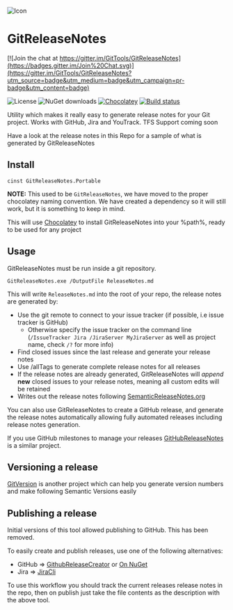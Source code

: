 ![Icon](https://raw.github.com/GitTools/GitTools.Core/develop/GitTools_logo.png)

GitReleaseNotes
==============

[![Join the chat at https://gitter.im/GitTools/GitReleaseNotes](https://badges.gitter.im/Join%20Chat.svg)](https://gitter.im/GitTools/GitReleaseNotes?utm_source=badge&utm_medium=badge&utm_campaign=pr-badge&utm_content=badge)

![License](https://img.shields.io/github/license/gittools/gittools.core.svg)
![NuGet downloads](https://img.shields.io/chocolatey/dt/gitreleasenotes.Portable.svg)
[![Chocolatey](https://img.shields.io/chocolatey/v/gitreleasenotes.svg)](https://chocolatey.org/packages/GitReleaseNotes.Portable)
[![Build status](https://ci.appveyor.com/api/projects/status/br0rijb3rgn1qb0c/branch/master?svg=true)](https://ci.appveyor.com/project/GitTools/gitreleasenotes/branch/master)

Utility which makes it really easy to generate release notes for your Git project. Works with GitHub, Jira and YouTrack. TFS Support coming soon

Have a look at the release notes in this Repo for a sample of what is generated by GitReleaseNotes

## Install

    cinst GitReleaseNotes.Portable

**NOTE:** This used to be `GitReleaseNotes`, we have moved to the proper chocolatey naming convention. We have created a dependency so it will still work, but it is something to keep in mind.

This will use [Chocolatey](http://chocolatey.org) to install GitReleaseNotes into your %path%, ready to be used for any project

## Usage
GitReleaseNotes must be run inside a git repository.

    GitReleaseNotes.exe /OutputFile ReleaseNotes.md

This will write `ReleaseNotes.md` into the root of your repo, the release notes are generated by:

 - Use the git remote to connect to your issue tracker (if possible, i.e issue tracker is GitHub)
   - Otherwise specify the issue tracker on the command line (`/IssueTracker Jira /JiraServer MyJiraServer` as well as project name, check `/?` for more info)
 - Find closed issues since the last release and generate your release notes
 - Use /allTags to generate complete release notes for all releases
 - If the release notes are already generated, GitReleaseNotes will *append* **new** closed issues to your release notes, meaning all custom edits will be retained
 - Writes out the release notes following [SemanticReleaseNotes.org](http://www.semanticreleasenotes.org/)

You can also use GitReleaseNotes to create a GitHub release, and generate the release notes automatically allowing fully automated releases including release notes generation.

If you use GitHub milestones to manage your releases [GitHubReleaseNotes](https://github.com/Particular/GitHubReleaseNotes) is a similar project.

## Versioning a release
[GitVersion](https://github.com/Particular/GitVersion) is another project which can help you generate version numbers and make following Semantic Versions easily

## Publishing a release
Initial versions of this tool allowed publishing to GitHub. This has been removed.

To easily create and publish releases, use one of the following alternatives:

- GitHub => [GithubReleaseCreator](https://github.com/dazinator/GithubReleaseCreator) or [On NuGet](https://www.nuget.org/packages/GithubReleaseCreator/)
- Jira => [JiraCli](https://github.com/CatenaLogic/JiraCli)

To use this workflow you should track the current releases release notes in the repo, then on publish just take the file contents as the description with the above tool.